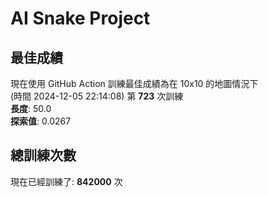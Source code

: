 
# AI Snake Project

## **最佳成績**

































































































































































現在使用 GitHub Action 訓練最佳成績為在 10x10 的地圖情況下  
(時間 2024-12-05 22:14:08) 第 **723** 次訓練  
**長度**: 50.0  
**探索值**: 0.0267



































































































































































































































































































































## 總訓練次數
現在已經訓練了: **842000** 次
